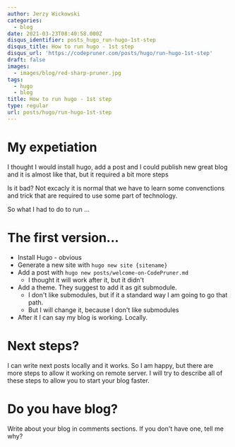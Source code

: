 ```yaml
---
author: Jerzy Wickowski
categories:
  - blog
date: 2021-03-23T08:40:58.000Z
disqus_identifier: posts_hugo_run-hugo-1st-step
disqus_title: How to run hugo - 1st step
disqus_url: 'https://codepruner.com/posts/hugo/run-hugo-1st-step'
draft: false
images:
  - images/blog/red-sharp-pruner.jpg
tags:
  - hugo
  - blog
title: How to run hugo - 1st step
type: regular
url: posts/hugo/run-hugo-1st-step
---
```


# My expetiation
I thought I would install hugo, add a post and I could publish new great blog and it is almost like that, but it required a bit more steps 

Is it bad? Not excacly it is normal that we have to learn some convenctions and trick that are required to use some part of technology.

So what I had to do to run ... 

# The first version... 
* Install Hugo - obvious
* Generate a new site with `hugo new site {sitename}`
* Add a post with `hugo new posts/welcome-on-CodePruner.md`
  * I thought it will work after it, but it didn't
* Add a theme. They suggest to add it as git submodule. 
  * I don't like submodules, but if it a standard way I am going to go that path.
  * But I will change it, because I don't like submodules
* After it I can say my blog is working. Locally. 

# Next steps?
I can write next posts locally and it works. So I am happy, but there are more steps to allow it working on remote server. I will try to describe all of these steps to allow you to start your blog faster.

# Do you have blog?
Write about your blog in comments sections. If you don't have one, tell me why?




